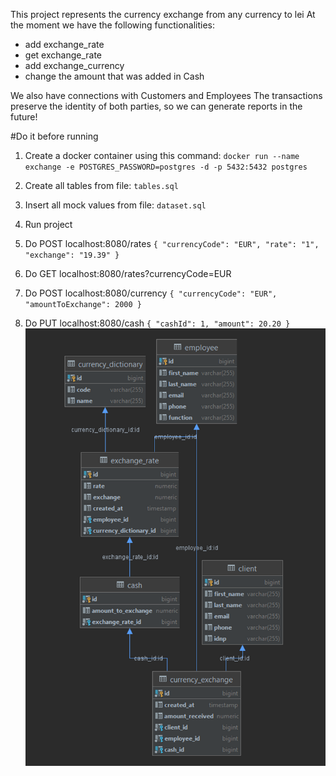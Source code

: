 This project represents the currency exchange from any currency to lei
At the moment we have the following functionalities:
- add exchange_rate
- get exchange_rate
- add exchange_currency
- change the amount that was added in Cash

We also have connections with Customers and Employees
The transactions preserve the identity of both parties,
so we can generate reports in the future!

#Do it before running

1) Create a docker container using this command:
   `
   docker run --name exchange -e POSTGRES_PASSWORD=postgres -d -p 5432:5432 postgres
   `

2) Create all tables from file: `tables.sql`
3) Insert all mock values from file: `dataset.sql`
4) Run project
5) Do POST localhost:8080/rates
   `{
   "currencyCode": "EUR",
   "rate": "1",
   "exchange": "19.39"
   }`
6) Do GET localhost:8080/rates?currencyCode=EUR
7) Do POST localhost:8080/currency
   `{
   "currencyCode": "EUR",
   "amountToExchange": 2000
   }`
8) Do PUT localhost:8080/cash
   `{
   "cashId": 1,
   "amount": 20.20
   }`
   ![img.png](img.png)